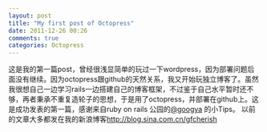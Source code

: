 ```yaml
---
layout: post
title: "My first post of Octopress"
date: 2011-12-26 00:26
comments: true
categories: Octopress
---
```


这是我的第一篇post，曾经很浅显简单的玩过一下wordpress，因为部署问题后面没有继续。因为octopress跟github的天然关系，我又开始玩独立博客了。虽然我很想自己一边学习rails一边搭建自己的博客框架，不过鉴于自己水平暂时还不够，再者秉承不重复造轮子的思想，于是用了octopress，并部署在github上。这是成功发表的第一篇，感谢来自ruby on rails 公园的[@googya](http://googya.github.com/) 的小Tips。
以前的文章大多都发在我的新浪博客<http://blog.sina.com.cn/gfcherish>   